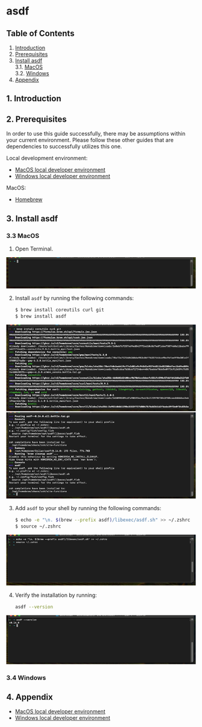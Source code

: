 # asdf
## **Table of Contents**
1. [Introduction](#1-introduction)
2. [Prerequisites](#2-prerequisites)
3. [Install asdf](#3-install-asdf)  
    3.1. [MacOS](#31-macos)  
    3.2. [Windows](#31-windows) 
4. [Appendix](#4-appendix)

## 1. **Introduction**

## 2. **Prerequisites**
In order to use this guide successfully, there may be assumptions within your current environment. Please follow these other guides that are dependencies to successfully utilizes this one. 

Local development environment:  
- [MacOS local developer environment](./../../mac/README.md)
- [Windows local developer environment](./../../windows/README.md)

MacOS:
- [Homebrew](./../homebrew/README.md)

## 3. **Install asdf**

### 3.3 MacOS
1. Open Terminal.

<p align="center">
  <img src="./pictures/3.2-asdf-terminal-01.png" /> 
</p>

2. Install `asdf` by running the following commands:

    ```sh
    $ brew install coreutils curl git
    $ brew install asdf
    ```

<p align="center">
  <img src="./pictures/3.2-asdf-install-01.png" /> </br>
  <img src="./pictures/3.2-asdf-install-02.png" /> 
</p>

3. Add `asdf` to your shell by running the following commands:

    ```sh
    $ echo -e "\n. $(brew --prefix asdf)/libexec/asdf.sh" >> ~/.zshrc
    $ source ~/.zshrc
    ```

<p align="center">
  <img src="./pictures/3.2-asdf-shell-01.png" /> 
</p>

4. Verify the installation by running:

    ```sh
    asdf --version
    ```

<p align="center">
  <img src="./pictures/3.2-asdf-version-01.png" /> 
</p>

### 3.4 Windows

## 4. **Appendix**
- [MacOS local developer environment](./../../mac/README.md)
- [Windows local developer environment](./../../windows/README.md)
